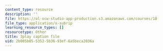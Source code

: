 ```yaml
---
content_type: resource
description: ''
file: https://ol-ocw-studio-app-production.s3.amazonaws.com/courses/18-06sc-linear-algebra-fall-2011/2b005b0553525b3693ef6a5beca2036a_RWvi4Vx4CDc.vtt
file_type: application/x-subrip
learning_resource_types: []
resourcetype: Other
title: 3play caption file
uid: 2b005b05-5352-5b36-93ef-6a5beca2036a
---
```

